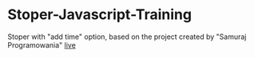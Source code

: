 # Stoper-Javascript-Training
Stoper with "add time" option, based on the project created by "Samuraj Programowania" 
[live](https://szczepan23.github.io/Stoper-Javascript-Training/)
